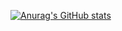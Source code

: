 [![Anurag's GitHub stats](https://github-readme-stats.vercel.app/api?username=Rain-716&count_private=true&show_icons=true&include_all_commits=true&show_owner=true)](https://github.com/anuraghazra/github-readme-stats)
